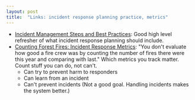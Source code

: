 ```yaml
---
layout: post
title:  "Links: incident response planning practice, metrics"
---
```


* [Incident Management Steps and Best Practices](https://www.honeycomb.io/incident-management-best-practices): Good high level refresher of what incident response planning should include.
* [Counting Forest Fires: Incident Response Metrics](https://www.honeycomb.io/blog/counting-forest-fires): "You don't evaluate how good a fire crew was by counting the number of fires there were this year and comparing with last." Which metrics you track matter. Count stuff you can do, not can't.
  * Can try to prevent harm to responders
  * Can learn from an incident
  * Can't prevent incidents (Not a good goal. Handling incidents makes the system better.)